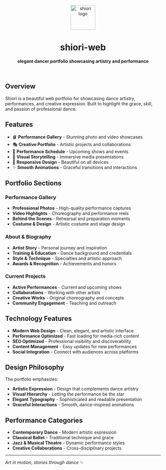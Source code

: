 <div align="center">
  <img src="https://v3.fal.media/files/elephant/bqnhesIe6Sc_PZYU8oSmZ.png" alt="shiori logo" width="80" height="80">
  
  # shiori-web
  
  **elegant dancer portfolio showcasing artistry and performance**
</div>

<br>

## Overview

Shiori is a beautiful web portfolio for showcasing dance artistry, performances, and creative expression. Built to highlight the grace, skill, and passion of professional dance.

## Features

- 🩰 **Performance Gallery** - Stunning photo and video showcases
- 🎭 **Creative Portfolio** - Artistic projects and collaborations
- 📅 **Performance Schedule** - Upcoming shows and events
- 🎨 **Visual Storytelling** - Immersive media presentations
- 📱 **Responsive Design** - Beautiful on all devices
- ✨ **Smooth Animations** - Graceful transitions and interactions

## Portfolio Sections

### Performance Gallery
- **Professional Photos** - High-quality performance captures
- **Video Highlights** - Choreography and performance reels
- **Behind the Scenes** - Rehearsal and preparation moments
- **Costume & Design** - Artistic costume and stage design

### About & Biography
- **Artist Story** - Personal journey and inspiration
- **Training & Education** - Dance background and credentials
- **Style & Technique** - Specialties and artistic approach
- **Awards & Recognition** - Achievements and honors

### Current Projects
- **Active Performances** - Current and upcoming shows
- **Collaborations** - Working with other artists
- **Creative Works** - Original choreography and concepts
- **Community Engagement** - Teaching and outreach

## Technology Features

- **Modern Web Design** - Clean, elegant, and artistic interface
- **Performance Optimized** - Fast loading for media-rich content
- **SEO Optimized** - Professional visibility and discoverability
- **Content Management** - Easy updates for new performances
- **Social Integration** - Connect with audiences across platforms

## Design Philosophy

The portfolio emphasizes:
- **Artistic Expression** - Design that complements dance artistry
- **Visual Hierarchy** - Letting the performance be the star
- **Elegant Typography** - Sophisticated and readable presentation
- **Graceful Interactions** - Smooth, dance-inspired animations

## Performance Categories

- **Contemporary Dance** - Modern artistic expression
- **Classical Ballet** - Traditional technique and grace
- **Jazz & Musical Theatre** - Dynamic performance styles
- **Creative Collaborations** - Cross-disciplinary projects

---

*Art in motion, stories through dance* ✨